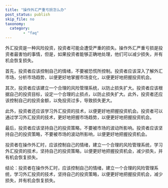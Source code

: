 ```yaml
---
title: "操作外汇严重亏损怎么办"
post_status: publish
skip_file: no
taxonomy:
  category:
        - "faq"
---
```


外汇投资是一种风险投资，投资者可能会遭受严重的损失。操作外汇严重亏损是投资者最害怕的事情，但是，如果投资者能够正确地处理，他们可以减少损失，并有机会恢复损失。

首先，投资者应该控制自己的情绪，不要被恐慌所控制。投资者应该深入了解外汇市场，分析市场趋势，以便更好地掌握市场变化，以便更好地把握投资机会。

其次，投资者应该建立一个合理的风险管理系统，以防止损失扩大。投资者应该根据自己的投资目标，设定一个合理的止损点，以防止损失扩大。此外，投资者还应该控制自己的投资金额，以免投资过多，导致损失更大。

此外，投资者还应该学习外汇投资的技术，以便更好地把握投资机会。投资者可以通过学习外汇投资的技术，更好地把握市场趋势，以便更好地把握投资机会。

最后，投资者应该坚持自己的投资策略，不要被市场的波动所影响。投资者应该坚持自己的投资策略，不要被市场的波动所影响，以便更好地把握投资机会。

投资者在操作外汇时，应该控制自己的情绪，建立一个合理的风险管理系统，学习外汇投资的技术，坚持自己的投资策略，以便更好地把握投资机会，减少损失，并有机会恢复损失。

结论：投资者在操作外汇时，应该控制自己的情绪，建立一个合理的风险管理系统，学习外汇投资的技术，坚持自己的投资策略，以便更好地把握投资机会，减少损失，并有机会恢复损失。
